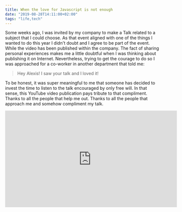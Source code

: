 ```yaml
---
title: When the love for Javascript is not enough
date: "2019-08-28T14:11:00+02:00"
tags: "life,tech"
---
```


Some weeks ago, I was invited by my company to make a Talk related to a subject that I could choose. As that event aligned with one of the things I wanted to do this year I didn't doubt and I agree to be part of the event. While the video has been published within the company. The fact of sharing personal experiences makes me a little doubtful when I was thinking about publishing it on Internet. Nevertheless, trying to get the courage to do so I was approached for a co-worker in another department that told me:

> Hey Alexis! I saw your talk and I loved it!

To be honest, it was super meaningful to me that someone has decided to invest the time to listen to the talk encouraged by only free will. In that sense, this YouTube video publication pays tribute to that compliment. Thanks to all the people that help me out. Thanks to all the people that approach me and somehow compliment my talk.

<iframe width="560" height="315" src="https://www.youtube.com/embed/8UV6jztxdJY" frameborder="0" allow="accelerometer; autoplay; encrypted-media; gyroscope; picture-in-picture" allowfullscreen></iframe>
